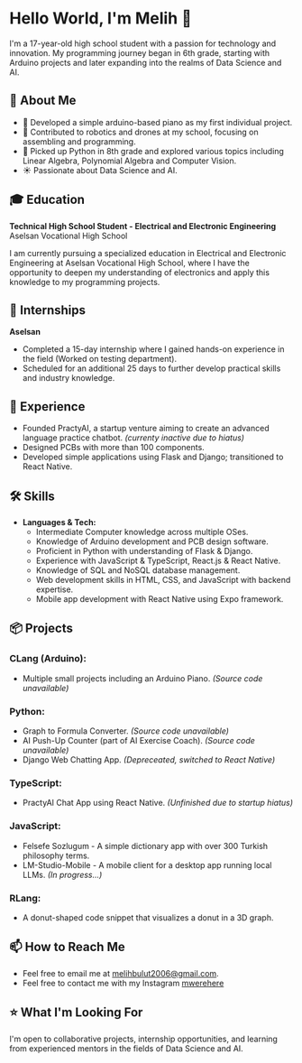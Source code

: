 
# Hello World, I'm Melih 👋

I'm a 17-year-old high school student with a passion for technology and innovation. My programming journey began in 6th grade, starting with Arduino projects and later expanding into the realms of Data Science and AI.

## 🚀 About Me
- 🎹 Developed a simple arduino-based piano as my first individual project.
- 🤖 Contributed to robotics and drones at my school, focusing on assembling and programming.
- 🐍 Picked up Python in 8th grade and explored various topics including Linear Algebra, Polynomial Algebra and Computer Vision.
- ☀️ Passionate about Data Science and AI.

## 🎓 Education

**Technical High School Student - Electrical and Electronic Engineering**
Aselsan Vocational High School

I am currently pursuing a specialized education in Electrical and Electronic Engineering at Aselsan Vocational High School, where I have the opportunity to deepen my understanding of electronics and apply this knowledge to my programming projects.

## 💼 Internships

**Aselsan**
- Completed a 15-day internship where I gained hands-on experience in the field (Worked on testing department).
- Scheduled for an additional 25 days to further develop practical skills and industry knowledge.

## 💼 Experience
- Founded PractyAI, a startup venture aiming to create an advanced language practice chatbot. *(currenty inactive due to hiatus)*
- Designed PCBs with more than 100 components.
- Developed simple applications using Flask and Django; transitioned to React Native.

## 🛠 Skills
- **Languages & Tech:**
  - Intermediate Computer knowledge across multiple OSes.
  - Knowledge of Arduino development and PCB design software.
  - Proficient in Python with understanding of Flask & Django.
  - Experience with JavaScript & TypeScript, React.js & React Native.
  - Knowledge of SQL and NoSQL database management.
  - Web development skills in HTML, CSS, and JavaScript with backend expertise.
  - Mobile app development with React Native using Expo framework.

## 📦 Projects
### CLang (Arduino):
- Multiple small projects including an Arduino Piano. *(Source code unavailable)*

### Python:
- Graph to Formula Converter. *(Source code unavailable)*
- AI Push-Up Counter (part of AI Exercise Coach). *(Source code unavailable)*
- Django Web Chatting App. *(Depreceated, switched to React Native)*

### TypeScript:
- PractyAI Chat App using React Native. *(Unfinished due to startup hiatus)*

### JavaScript:
- Felsefe Sozlugum - A simple dictionary app with over 300 Turkish philosophy terms.
- LM-Studio-Mobile - A mobile client for a desktop app running local LLMs. *(In progress...)*

### RLang:
- A donut-shaped code snippet that visualizes a donut in a 3D graph.

## 📫 How to Reach Me
- Feel free to email me at [melihbulut2006@gmail.com](mailto:melihbulut2006@gmail.com).
- Feel free to contact me with my Instagram  [mwerehere](https://instagram.com/mwerehere) 

## ⭐️ What I'm Looking For 
I'm open to collaborative projects, internship opportunities, and learning from experienced mentors in the fields of Data Science and AI.


